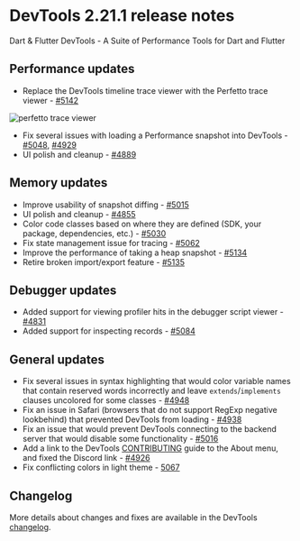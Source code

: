 # DevTools 2.21.1 release notes

Dart & Flutter DevTools - A Suite of Performance Tools for Dart and Flutter

## Performance updates

* Replace the DevTools timeline trace viewer with the Perfetto trace viewer - [#5142](https://github.com/flutter/devtools/pull/5142)

![perfetto trace viewer]({{site.url}}/reference/devtools/release-notes/images-2.21.1/image1.png "perfetto_trace_viewer")

* Fix several issues with loading a Performance snapshot into DevTools - [#5048](https://github.com/flutter/devtools/pull/5048), [#4929](https://github.com/flutter/devtools/pull/4929)
* UI polish and cleanup - [#4889](https://github.com/flutter/devtools/pull/4889)

## Memory updates

* Improve usability of snapshot diffing - [#5015](https://github.com/flutter/devtools/pull/5015)
* UI polish and cleanup - [#4855](https://github.com/flutter/devtools/pull/4855)
* Color code classes based on where they are defined (SDK, your package, dependencies, etc.) - [#5030](https://github.com/flutter/devtools/pull/5030)
* Fix state management issue for tracing - [#5062](https://github.com/flutter/devtools/pull/5062)
* Improve the performance of taking a heap snapshot - [#5134](https://github.com/flutter/devtools/pull/5134)
* Retire broken import/export feature - [#5135](https://github.com/flutter/devtools/pull/5135)

## Debugger updates

* Added support for viewing profiler hits in the debugger script viewer - [#4831](https://github.com/flutter/devtools/pull/4831)
* Added support for inspecting records - [#5084](https://github.com/flutter/devtools/pull/5084)

## General updates

* Fix several issues in syntax highlighting that would color variable names that contain reserved words incorrectly and leave `extends`/`implements` clauses uncolored for some classes - [#4948](https://github.com/flutter/devtools/pull/4948)
* Fix an issue in Safari (browsers that do not support RegExp negative lookbehind) that prevented DevTools from loading - [#4938](https://github.com/flutter/devtools/pull/4938)
* Fix an issue that would prevent DevTools connecting to the backend server that would disable some functionality - [#5016](https://github.com/flutter/devtools/pull/5016)
* Add a link to the DevTools [CONTRIBUTING](https://github.com/flutter/devtools/blob/master/CONTRIBUTING.md) guide to the About menu, and fixed the Discord link - [#4926](https://github.com/flutter/devtools/pull/4926)
* Fix conflicting colors in light theme - [5067](https://github.com/flutter/devtools/pull/5067)

## Changelog

More details about changes and fixes are available in the DevTools
[changelog](https://github.com/flutter/devtools/blob/master/CHANGELOG.md).
